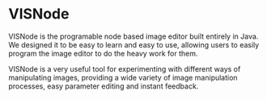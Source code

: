 # VISNode
VISNode is the programable node based image editor built entirely in Java. We designed it to be easy to learn and easy to use, allowing users to easily program the image editor to do the heavy work for them.

VISNode is a very useful tool for experimenting with different ways of manipulating images, providing a wide variety of image manipulation processes, easy parameter editing and instant feedback.
